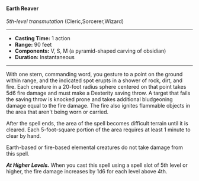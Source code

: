 #### Earth Reaver
*5th-level transmutation* (Cleric,Sorcerer,Wizard)
___
- **Casting Time:** 1 action
- **Range:** 90 feet
- **Components:** V, S, M (a pyramid-shaped carving of obsidian)
- **Duration:** Instantaneous
---
With one stern, commanding word, you gesture to a
point on the ground within range, and the indicated
spot erupts in a shower of rock, dirt, and fire. Each
creature in a 20-foot radius sphere centered on that
point takes 5d6 fire damage and must make a
Dexterity saving throw. A target that fails the saving
throw is knocked prone and takes additional
bludgeoning damage equal to the fire damage. The
fire also ignites flammable objects in the area that
aren't being worn or carried.

After the spell ends, the area of the spell becomes
difficult terrain until it is cleared. Each 5-foot-square portion of the area requires at least 1 minute
to clear by hand.

Earth-based or fire-based elemental creatures do
not take damage from this spell.

***At Higher Levels.***  When you cast this spell
using a spell slot of 5th level or higher, the fire
damage increases by 1d6 for each level above 4th.
